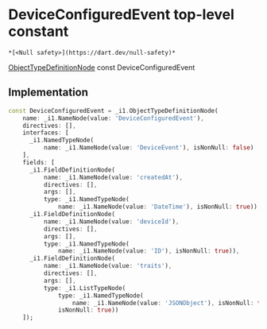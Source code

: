 


# DeviceConfiguredEvent top-level constant






    *[<Null safety>](https://dart.dev/null-safety)*


[ObjectTypeDefinitionNode](https://pub.dev/documentation/gql/0.13.0/ast/ObjectTypeDefinitionNode-class.html) const DeviceConfiguredEvent
  







## Implementation

```dart
const DeviceConfiguredEvent = _i1.ObjectTypeDefinitionNode(
    name: _i1.NameNode(value: 'DeviceConfiguredEvent'),
    directives: [],
    interfaces: [
      _i1.NamedTypeNode(
          name: _i1.NameNode(value: 'DeviceEvent'), isNonNull: false)
    ],
    fields: [
      _i1.FieldDefinitionNode(
          name: _i1.NameNode(value: 'createdAt'),
          directives: [],
          args: [],
          type: _i1.NamedTypeNode(
              name: _i1.NameNode(value: 'DateTime'), isNonNull: true)),
      _i1.FieldDefinitionNode(
          name: _i1.NameNode(value: 'deviceId'),
          directives: [],
          args: [],
          type: _i1.NamedTypeNode(
              name: _i1.NameNode(value: 'ID'), isNonNull: true)),
      _i1.FieldDefinitionNode(
          name: _i1.NameNode(value: 'traits'),
          directives: [],
          args: [],
          type: _i1.ListTypeNode(
              type: _i1.NamedTypeNode(
                  name: _i1.NameNode(value: 'JSONObject'), isNonNull: true),
              isNonNull: true))
    ]);
```








